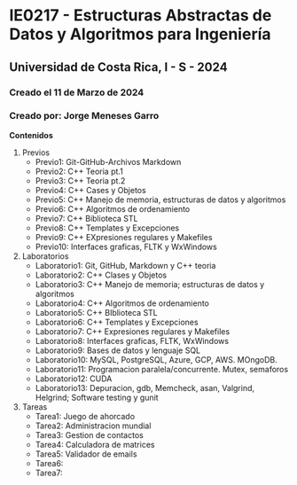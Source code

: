 # IE0217 - Estructuras Abstractas de Datos y Algoritmos para Ingeniería
## Universidad de Costa Rica, I - S - 2024
### Creado el 11 de Marzo de 2024
### Creado por: Jorge Meneses Garro

**Contenidos**
1. Previos
	- Previo1: Git-GitHub-Archivos Markdown
	- Previo2: C++ Teoria pt.1
	- Previo3: C++ Teoria pt.2
	- Previo4: C++ Cases y Objetos
	- Previo5: C++ Manejo de memoria, estructuras de datos y algoritmos
	- Previo6: C++ Algoritmos de ordenamiento
	- Previo7: C++ Biblioteca STL
	- Previo8: C++ Templates y Excepciones
	- Previo9: C++ EXpresiones regulares y Makefiles
	- Previo10: Interfaces graficas, FLTK y WxWindows
2. Laboratorios
	- Laboratorio1: Git, GitHub, Markdown y C++ teoria
	- Laboratorio2: C++ Clases y Objetos
	- Laboratorio3: C++ Manejo de memoria; estructuras de datos y algoritmos
	- Laboratorio4: C++ Algoritmos de ordenamiento
	- Laboratorio5: C++ BIblioteca STL
	- Laboratorio6: C++ Templates y Excepciones
	- Laboratorio7: C++ Expresiones regulares y Makefiles
	- Laboratorio8: Interfaces graficas, FLTK, WxWindows
	- Laboratorio9: Bases de datos y lenguaje SQL
	- Laboratorio10: MySQL, PostgreSQL, Azure, GCP, AWS. MOngoDB.
	- Laboratorio11: Programacion paralela/concurrente. Mutex, semaforos
	- Laboratorio12: CUDA
	- Laboratorio13: Depuracion, gdb, Memcheck, asan, Valgrind, Helgrind; Software testing y gunit
3. Tareas
	- Tarea1: Juego de ahorcado
	- Tarea2: Administracion mundial
	- Tarea3: Gestion de contactos
	- Tarea4: Calculadora de matrices
	- Tarea5: Validador de emails
	- Tarea6: 
	- Tarea7: 
